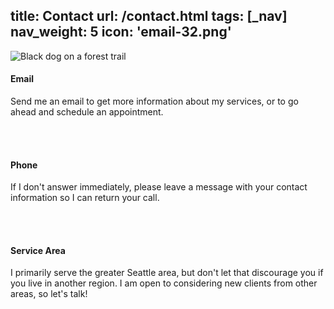 title: Contact
url: /contact.html
tags: [_nav]
nav_weight: 5
icon: 'email-32.png'
---
<div class="row-fluid">
    <div class="span5 hidden-phone">
        <img class="img-shadow" src="/img/trail-dog.jpg" alt="Black dog on a forest trail">
    </div>
    <div class="span4 offset1">
        <h4>Email</h4>
        <p>Send me an email to get more information about my services, or to go ahead and schedule an appointment.</p>
        <script type="text/javascript">
            //<![CDATA[
            <!--
            var x="function f(x){var i,o=\"\",l=x.length;for(i=l-1;i>=0;i--) {try{o+=x.c" +
            "harAt(i);}catch(e){}}return o;}f(\")\\\"function f(x,y){var i,o=\\\"\\\\\\\""+
            "\\\\,l=x.length;for(i=0;i<l;i++){y%=127;o+=String.fromCharCode(x.charCodeAt" +
            "(i)^(y++));}return o;}f(\\\"\\\\em`qhci|'}yeykc~90/u5~e}\\\\\\\\177'G>p\\\\" +
            "\\\\177vLUM\\\\\\\\031EKHNMi]B@I^F^TAP[@XD]USU[\\\\\\\\023]P-~16&/#$<t\\\\\\"+
            "\\t$\\\\\\\\\\\"\\\\9/,$q4!;8v\\\\\\\\00015>{\\\\\\\\01440:\\\\\\\\023A!\\\\"+
            "\\\\014\\\\\\\\021\\\\\\\\013\\\\\\\\025\\\\\\\\002\\\\\\\\004\\\\\\\\000\\" +
            "\\\\\\004\\\\\\\\014L:\\\\\\\\013\\\\\\\\r\\\\\\\\003\\\\\\\\030\\\\\\\\006" +
            "\\\\\\\\026(WV\\\\\\\\003\\\\\\\\021\\\\\\\\r\\\\\\\\026\\\\\\\\036A!\\\\\\" +
            "\\\\\\\\\\\\\\\\\\\\\\\\\\#<bjkobH~cgh}gaubq|a{ertpt|2~qr\\\\\\\\034\\\\\\\\"+
            "016C\\\\\\\\035\\\\\\\\006\\\\\\\\014\\\\\\\\035\\\\\\\\027\\\\\\\\023\\\"\\"+
            "\\,1)\\\"(f};)lo,0(rtsbus.o nruter};)i(tArahc.x=+o{)--i;0=>i;1-l=i(rof}}{)e" +
            "(hctac};l=+l;x=+x{yrt{)94=!)31/l(tAedoCrahc.x(elihw;lo=l,htgnel.x=lo,\\\"\\" +
            "\"=o,i rav{)x(f noitcnuf\")"                                                 ;
            while(x=eval(x));
            //-->
            //]]>
        </script>
        <br>
        <br>
        <h4>Phone</h4>
        <p>If I don't answer immediately, please leave a message with your contact information so I can return your call.</p>
        <script type="text/javascript">
            //<![CDATA[
            <!--
            var x="function f(x){var i,o=\"\",ol=x.length,l=ol;while(x.charCodeAt(l/13)!" +
            "=71){try{x+=x;l+=l;}catch(e){}}for(i=l-1;i>=0;i--){o+=x.charAt(i);}return o" +
            ".substr(0,ol);}f(\")46,\\\"?39(\\\"\\\\@430\\\\SGLHIF[@MF_H@ZPO0][XYJS\\\\\\"+
            "\\QN[QUe28(y600\\\\d>2$=t2nsx!\\\"\\\\(8\\\"\\\\8>f3( )6!.$\\\"(f};o nruter" +
            "};))++y(^)i(tAedoCrahc.x(edoCrahCmorf.gnirtS=+o;721=%y;2=*y))y+46(>i(fi{)++" +
            "i;l<i;0=i(rof;htgnel.x=l,\\\"\\\"=o,i rav{)y,x(f noitcnuf\")"                ;
            while(x=eval(x));
            //-->
            //]]>
        </script>
        <br>
        <br>
        <h4>Service Area</h4>
        <p>I primarily serve the greater Seattle area, but don't let that discourage you if you live in another region.  I am open to considering new clients from other areas, so let's talk!</p>
    </div>   
</div>